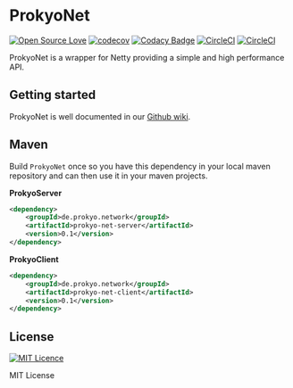 # ProkyoNet
[![Open Source Love](https://badges.frapsoft.com/os/v2/open-source.svg?v=103)](https://github.com/ellerbrock/open-source-badges/)
[![codecov](https://codecov.io/gh/Prokyo/ProkyoNet/branch/develop/graph/badge.svg)](https://codecov.io/gh/Prokyo/ProkyoNet)
[![Codacy Badge](https://api.codacy.com/project/badge/Grade/8bc600f901f84de1aa4202ddd7a876f0)](https://app.codacy.com/app/Microsamp/ProkyoNet?utm_source=github.com&utm_medium=referral&utm_content=Prokyo/ProkyoNet&utm_campaign=Badge_Grade_Settings)
[![CircleCI](https://circleci.com/gh/Prokyo/ProkyoNet/tree/develop.svg?style=svg)](https://circleci.com/gh/Prokyo/ProkyoNet/tree/develop)
[![CircleCI](https://circleci.com/gh/Prokyo/ProkyoNet/tree/master.svg?style=svg)](https://circleci.com/gh/Prokyo/ProkyoNet/tree/master)

ProkyoNet is a wrapper for Netty providing a simple and high performance API.

## Getting started

ProkyoNet is well documented in our [Github wiki](https://github.com/Prokyo/ProkyoNet/wiki).

## Maven

Build `ProkyoNet` once so you have this dependency in your local maven repository and can then use it in your maven projects.

**ProkyoServer**
```xml
<dependency>
	<groupId>de.prokyo.network</groupId>
	<artifactId>prokyo-net-server</artifactId>
	<version>0.1</version>
</dependency>
```

**ProkyoClient**
```xml
<dependency>
	<groupId>de.prokyo.network</groupId>
	<artifactId>prokyo-net-client</artifactId>
	<version>0.1</version>
</dependency>
```

## License
[![MIT Licence](https://badges.frapsoft.com/os/mit/mit.svg?v=103)](https://opensource.org/licenses/mit-license.php)

MIT License
